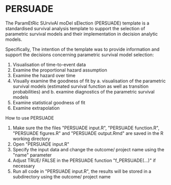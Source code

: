# PERSUADE

The ParamEtRic SUrvivAl moDel sElection (PERSUADE) template is a standardised survival analysis template to support the selection of parametric survival models and their implementation in decision analytic models. 

Specifically, The intention of the template was to provide information and support the decisions concerning parametric survival model selection:
1)	Visualisation of time-to-event data
2)	Examine the proportional hazard assumption
3)	Examine the hazard over time
4)	Visually examine the goodness of fit by a. visualisation of the parametric survival models (estimated survival function as well as transition probabilities) and b. examine diagnostics of the parametric survival models
5)	Examine statistical goodness of fit
6)	Examine extrapolation

How to use PERSUADE
1)  Make sure the the files "PERSUADE input.R", "PERSUADE function.R", "PERSUADE figures.R" and "PERSUADE output.Rmd" are saved in the R working directory
2)  Open "PERSUADE input.R" 
3)  Specify the input data and change the outcome/ project name using the "name" parameter
4)  Adjust TRUE/ FALSE in the PERSUADE function "f_PERSUADE(...)" if necessary
5)  Run all code in "PERSUADE input.R", the results will be stored in a subdirectory using the outcome/ project name 


